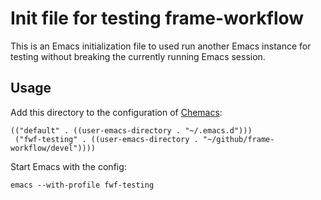 # Init file for testing frame-workflow

This is an Emacs initialization file to used run another Emacs instance for testing without breaking the currently running Emacs session.

## Usage

Add this directory to the configuration of [Chemacs](https://github.com/plexus/chemacs):

``` emacs-lisp
(("default" . ((user-emacs-directory . "~/.emacs.d")))
 ("fwf-testing" . ((user-emacs-directory . "~/github/frame-workflow/devel"))))
```

Start Emacs with the config:

``` shell
emacs --with-profile fwf-testing
```
